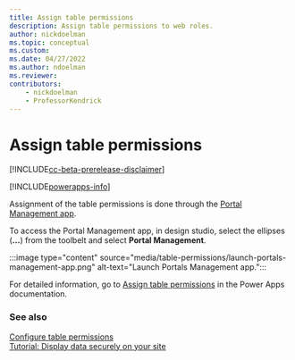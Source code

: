 ```yaml
---
title: Assign table permissions
description: Assign table permissions to web roles.
author: nickdoelman
ms.topic: conceptual
ms.custom: 
ms.date: 04/27/2022
ms.author: ndoelman
ms.reviewer:
contributors:
    - nickdoelman
    - ProfessorKendrick
---
```


# Assign table permissions

[!INCLUDE[cc-beta-prerelease-disclaimer](../includes/cc-beta-prerelease-disclaimer.md)]

[!INCLUDE[powerapps-info](../includes/cc-powerapps-info.md)]

Assignment of the table permissions is done through the [Portal Management app](../configure/portal-management-app.md). 

To access the Portal Management app, in design studio, select the ellipses (**...**) from the toolbelt and select **Portal Management**.

:::image type="content" source="media/table-permissions/launch-portals-management-app.png" alt-text="Launch Portals Management app.":::

For detailed information, go to [Assign table permissions](/power-apps/maker/portals/configure/assign-entity-permissions) in the Power Apps documentation.

### See also

[Configure table permissions](table-permissions.md)<br>
[Tutorial: Display data securely on your site](../getting-started/tutorial-display-data-securely.md)
